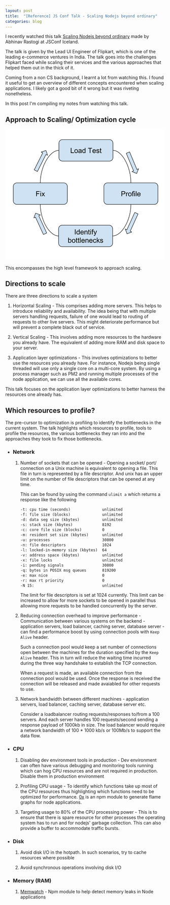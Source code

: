 ```yaml
---
layout: post
title:  "[Reference] JS Conf Talk - Scaling Nodejs beyond ordinary"
categories: blog
---
```


I recently watched this talk [Scaling Nodejs beyond ordinary](https://www.youtube.com/watch?v=K8spO4hHMhg) made by Abhinav Rastogi at JSConf Iceland. 

The talk is given by the Lead UI Engineer of Flipkart, which is one of the leading e-commerce ventures in India. The talk goes into the challenges Flipkart faced while scaling their services and the various approaches that helped them out in the thick of it. 

Coming from a non CS background, I learnt a lot from watching this. I found it useful to get an overview of different concepts encountered when scaling applications. I likely got a good bit of it wrong but it was riveting nonetheless.

In this post I'm compiling my notes from watching this talk.

## Approach to Scaling/ Optimization cycle

![Approach to Scaling](/assets/Approach-to-Scaling.svg)

This encompasses the high level framework to approach scaling.

## Directions to scale

There are three directions to scale a system

1. Horizontal Scaling - This comprises adding more servers. This helps to introduce reliability and availability. The idea being that with multiple servers handling requests, failure of one would lead to routing of requests to other live servers. This might deteriorate performance but will prevent a complete black out of service.


2. Vertical Scaling - This involves adding more resources to the hardware you already have. The equivalent of adding more RAM and disk space to your server.


3. Application layer optimizations - This involves optimizations to better use the resources you already have. For instance, Nodejs being single threaded will use only a single core on a multi-core system. By using a process manager such as PM2 and running multiple processes of the node application, we can use all the available cores.

This talk focuses on the application layer optimizations to better harness the resources one already has.

## Which resources to profile?

The pre-cursor to optimization is profiling to identify the bottlenecks in the current system. The talk highlights which resources to profile, tools to profile the resources, the various bottlenecks they ran into and the approaches they took to fix those bottlenecks.

- ### Network
  
  1. Number of sockets that can be opened  - Opening a socket/ port/ connection on a Unix machine is equivalent to opening a file. This file in turn is represented by a file descriptor. And unix has an upper limit on the number of file descriptors that can be opened at any time.

     This can be found by using the command `ulimit a` which returns a response like the following

     ```
     -t: cpu time (seconds)              unlimited
     -f: file size (blocks)              unlimited
     -d: data seg size (kbytes)          unlimited
     -s: stack size (kbytes)             8192
     -c: core file size (blocks)         0
     -m: resident set size (kbytes)      unlimited
     -u: processes                       30800
     -n: file descriptors                1024
     -l: locked-in-memory size (kbytes)  64
     -v: address space (kbytes)          unlimited
     -x: file locks                      unlimited
     -i: pending signals                 30800
     -q: bytes in POSIX msg queues       819200
     -e: max nice                        0
     -r: max rt priority                 0
     -N 15:                              unlimited
     ```

     The limit for file descriptors is set at 1024 currently. This limit can be increased to allow for more sockets to be opened in parallel thus allowing more requests to be handled concurrently by the server.

  2. Reducing connection overhead to improve performance - Communication between various systems on the backend - application servers, load balancer, caching server, database server - can find a performance boost by using connection pools with `Keep Alive` header. 
     
     Such a connection pool would keep a set number of connections open between the machines for the duration specified by the `Keep Alive` header. This in turn will reduce the waiting time incurred during the three way handshake to establish the TCP connection. 
     
     When a request is made, an available connection from the connection pool would be used. Once the response is received the connection will be released and made avaiabled for other requests to use.

  3. Network bandwidth between different machines - application servers, load balancer, caching server, database server etc. 
     
     Consider a loadbalancer routing requests/responses to/from a 100 servers. And each server handles 100 requests/second sending a response payload of 1000kb in size. The load balancer would require a network bandwidth of 100 * 1000 kb/s or 100Mb/s to support the data flow.

- ### CPU

  1. Disabling dev environment tools in production - Dev environment can often have various debugging and monitoring tools running which can hog CPU resources and are not required in production. Disable them in production environment
  
  2. Profiling CPU usage - To identify which functions take up most of the CPU resources thus highlighting which functions need to be optimized for performance. [0x](https://www.npmjs.com/package/0x) is an npm module to generate flame graphs for node applications. 

  3. Targeting usage to 80% of the CPU processing power - This is to ensure that there is spare resource for other processes the operating system has to run and for nodejs' garbage collection. This can also provide a buffer to accommodate traffic bursts.


- ### Disk

  1. Avoid disk I/O in the hotpath. In such scenarios, try to cache resources where possible

  2. Avoid synchronous operations involving disk I/O


- ### Memory (RAM)
  
  1. [Memwatch](https://www.npmjs.com/package/memwatch) - Npm module to help detect memory leaks in Node applications



